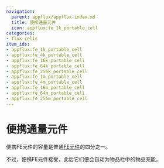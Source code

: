 ```yaml
---
navigation:
  parent: appflux/appflux-index.md
  title: 便携通量元件
  icon: appflux:fe_1k_portable_cell
categories:
- flux cells
item_ids:
- appflux:fe_1k_portable_cell
- appflux:fe_4k_portable_cell
- appflux:fe_16k_portable_cell
- appflux:fe_64k_portable_cell
- appflux:fe_256k_portable_cell
- appflux:fe_1m_portable_cell
- appflux:fe_4m_portable_cell
- appflux:fe_16m_portable_cell
- appflux:fe_64m_portable_cell
- appflux:fe_256m_portable_cell
---
```


# 便携通量元件

<Column>
  <Row>
    <ItemImage id="appflux:fe_1k_portable_cell" scale="4" />
    <ItemImage id="appflux:fe_4k_portable_cell" scale="4" />
    <ItemImage id="appflux:fe_16k_portable_cell" scale="4" />
    <ItemImage id="appflux:fe_64k_portable_cell" scale="4" />
    <ItemImage id="appflux:fe_256k_portable_cell" scale="4" />
  </Row>
  <Row>
    <ItemImage id="appflux:fe_1m_portable_cell" scale="4" />
    <ItemImage id="appflux:fe_4m_portable_cell" scale="4" />
    <ItemImage id="appflux:fe_16m_portable_cell" scale="4" />
    <ItemImage id="appflux:fe_64m_portable_cell" scale="4" />
    <ItemImage id="appflux:fe_256m_portable_cell" scale="4" />
  </Row>
</Column>

便携FE元件的容量是普通[FE元件](./flux_cells.md)的四分之一。

不过，便携FE元件接受<ItemLink id="appflux:induction_card"/>，此后它们便会自动为物品栏中的物品充能。
